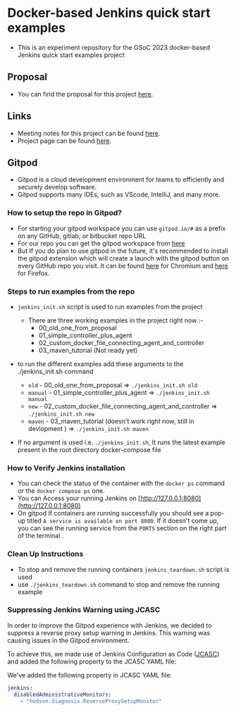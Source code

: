 # Docker-based Jenkins quick start examples

* This is an experiment repository for the GSoC 2023 docker-based Jenkins quick start examples project 

## Proposal

* You can find the proposal for this project [here](https://docs.google.com/document/d/1ZpPihadYqpAvR20rxZkTD2SVpf34E6YMzg6opU6yHAg/edit#heading=h.lntg56ljm653).

## Links

* Meeting notes for this project can be found [here](https://docs.google.com/document/d/1yij9OvM2_92My3vqjn6u8ABHjXcyy0a7O6oM30b6ctM/edit).
* Project page can be found [here](https://www.jenkins.io/projects/gsoc/2023/projects/docker-compose-build/).

## Gitpod  
* Gitpod is a cloud development environment for teams to efficiently and securely develop software.
* Gitpod supports many IDEs, such as VScode, IntelliJ, and many more.  

 ### How to setup the repo in Gitpod?
* For starting your gitpod workspace you can use `gitpod.io/#` as a prefix on any GitHub, gitlab, or bitbucket repo URL
* For our repo you can get the gitpod workspace from [here](https://gitpod.io/#https://github.com/ash-sxn/GSoC-2023-docker-based-quickstart)  
* But If you do plan to use gitpod in the future, it's recommended to install the gitpod extension which will create a launch with the gitpod button on every GitHub repo you visit.
It can be found [here](https://chrome.google.com/webstore/detail/gitpod-online-ide/dodmmooeoklaejobgleioelladacbeki) for Chromium and [here](https://addons.mozilla.org/firefox/addon/gitpod/) for Firefox.
### Steps to run examples from the repo
* `jenkins_init.sh` script is used to run examples from the project 
    * There are three working examples in the project right now :- 
      * 00_old_one_from_proposal
      * 01_simple_controller_plus_agent
      * 02_custom_docker_file_connecting_agent_and_controller
      * 03_maven_tutorial (Not ready yet)
* to run the different examples add these arguments to the ./jenkins_init.sh command

    * `old` - 00_old_one_from_proposal => `./jenkins_init.sh old`
    * `manual` - 01_simple_controller_plus_agent => `./jenkins_init.sh manual`
    * `new` - 02_custom_docker_file_connecting_agent_and_controller => `./jenkins_init.sh new`
    * `maven` - 03_maven_tutorial (doesn't work right now, still in devlopment ) => `./jenkins_init.sh maven`
* If no argument is used i.e. `./jenkins_init.sh`, It runs the latest example present in the root directory docker-compose file

### How to Verify Jenkins installation
* You can check the status of the container with the `docker ps` command or the `docker compose ps` one.
* You can Access your running Jenkins on [http://127.0.0.1:8080](http://127.0.0.1:8080)
* On gitpod If containers are running successfully you should see a pop-up titled `A service is available on port 8080`. If it doesn't come up, you can see the running service from the `PORTS` section on the right part of the terminal .

### Clean Up Instructions
* To stop and remove the running containers `jenkins_teardown.sh` script is used  
* use `./jenkins_teardown.sh` command to stop and remove the running example 
 
### Suppressing Jenkins Warning using JCASC

In order to improve the Gitpod experience with Jenkins, we decided to suppress a reverse proxy setup warning in Jenkins.
This warning was causing issues in the Gitpod environment.

To achieve this, we made use of Jenkins Configuration as Code ([JCASC](https://www.jenkins.io/projects/jcasc/)) and added the following property to the JCASC YAML file:

We've added the following property in JCASC YAML file:

```yaml
jenkins:
  disabledAdministrativeMonitors:
    - "hudson.diagnosis.ReverseProxySetupMonitor"
